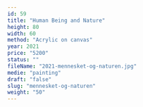 ```yaml
---
id: 59
title: "Human Being and Nature"
height: 80
width: 60
method: "Acrylic on canvas"
year: 2021
price: "5200"
status: ""
fileName: "2021-mennesket-og-naturen.jpg"
medie: "painting"
draft: "false"
slug: "mennesket-og-naturen"
weight: "50"
---
```

